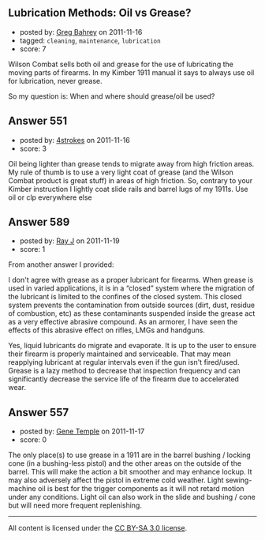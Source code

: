 ## Lubrication Methods: Oil vs Grease?

- posted by: [Greg Bahrey](https://stackexchange.com/users/-1/187-greg-bahrey) on 2011-11-16
- tagged: `cleaning`, `maintenance`, `lubrication`
- score: 7

<p>Wilson Combat sells both oil and grease for the use of lubricating the moving parts of firearms. In my Kimber 1911 manual it says to always use oil for lubrication, never grease.</p>

<p>So my question is: When and where should grease/oil be used?</p>



## Answer 551

- posted by: [4strokes](https://stackexchange.com/users/-1/252-4strokes) on 2011-11-16
- score: 3

<p>Oil being lighter than grease tends to migrate away from high friction areas. My rule of thumb is to use a very light coat of grease (and the Wilson Combat product is great stuff) in areas of high friction. So, contrary to your Kimber instruction I lightly coat slide rails and barrel lugs of my 1911s. Use oil or clp everywhere else</p>



## Answer 589

- posted by: [Ray J](https://stackexchange.com/users/-1/166-ray-j) on 2011-11-19
- score: 1

<p>From another answer I provided:</p>

<p>I don't agree with grease as a proper lubricant for firearms. When grease is used in varied applications, it is in a “closed” system where the migration of the lubricant is limited to the confines of the closed system. This closed system prevents the contamination from outside sources (dirt, dust, residue of combustion, etc) as these contaminants suspended inside the grease act as a very effective abrasive compound. As an armorer, I have seen the effects of this abrasive effect on rifles, LMGs and handguns.</p>

<p>Yes, liquid lubricants do migrate and evaporate. It is up to the user to ensure their firearm is properly maintained and serviceable. That may mean reapplying lubricant at regular intervals even if the gun isn't fired/used. Grease is a lazy method to decrease that inspection frequency and can significantly decrease the service life of the firearm due to accelerated wear. </p>



## Answer 557

- posted by: [Gene Temple](https://stackexchange.com/users/-1/254-gene-temple) on 2011-11-17
- score: 0

<p>The only place(s) to use grease in a 1911 are in the barrel bushing / locking cone (in a bushing-less pistol) and the other areas on the outside of the barrel.  This will make the action a bit smoother and may enhance lockup.  It may also adversely affect the pistol in extreme cold weather.  Light sewing-machine oil is best for the trigger components as it will not retard motion under any conditions.  Light oil can also work in the slide and bushing / cone but will need more frequent replenishing.</p>




---

All content is licensed under the [CC BY-SA 3.0 license](https://creativecommons.org/licenses/by-sa/3.0/).
